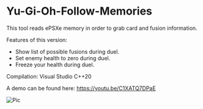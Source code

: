 # Yu-Gi-Oh-Follow-Memories

This tool reads ePSXe memory in order to grab card and fusion information.

Features of this version:

- Show list of possible fusions during duel.
- Set enemy health to zero during duel.
- Freeze your health during duel.

Compilation: Visual Studio C++20

A demo can be found here: https://youtu.be/C1XATQ7DPaE

![Pic](https://i.imgur.com/sX0jEyW.png)
